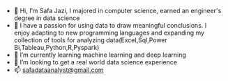 - 👋 Hi, I’m Safa Jazi, I majored in computer science, earned an engineer's degree in data science
- 👀 I have a passion for using data to draw meaningful conclusions. I enjoy adapting to new programming languages and expanding my collection of tools for analyzing data(Excel,Sql,Power Bi,Tableau,Python,R,Pyspark)
- 🌱 I’m currently learning machine learning and deep learning 
- 💞️ I’m looking to get a real world data science experience
- 📫 safadataanalyst@gmail.com

<!---
GithubSafa/GithubSafa is a ✨ special ✨ repository because its `README.md` (this file) appears on your GitHub profile.
You can click the Preview link to take a look at your changes.
--->

